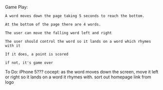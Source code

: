 Game Play:

    A word moves down the page taking 5 seconds to reach the bottom.

    At the bottom of the page there are 4 words.

    The user can move the falling word left and right

    The user should control the word so it lands on a word which rhymes with it

    If it does, a point is scored

    if not, it's game over

To Do:
    iPhone 5???
    cocept: as the word moves down the screen, move it left or right so it lands on a word it rhymes with.
    sort out homepage link from logo

